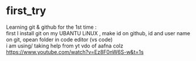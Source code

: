 # first_try
Learning git &amp; github for the 1st time :
<br>
first I install git on my UBANTU LiNUX , make id on github, id and user name on git, opean folder in code editor (vs code)<br>
i am using/ taking help from yt vdo of aafna colz https://www.youtube.com/watch?v=Ez8F0nW6S-w&t=1s 

